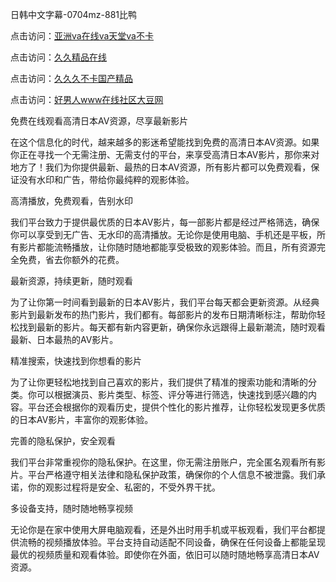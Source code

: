 

日韩中文字幕-0704mz-881比鸭


点击访问：<a href="https://tfda.pages.dev/">亚洲va在线va天堂va不卡</a>

点击访问：<a href="https://cfad.pages.dev/">久久精品在线</a>

点击访问：<a href="https://bsdf-5f5.pages.dev/">久久久不卡国产精品</a>

点击访问：<a href="https://gfd-5xg.pages.dev/">好男人www在线社区大豆网</a>



免费在线观看高清日本AV资源，尽享最新影片

在这个信息化的时代，越来越多的影迷希望能找到免费的高清日本AV资源。如果你正在寻找一个无需注册、无需支付的平台，来享受高清日本AV影片，那你来对地方了！我们为你提供最新、最热的日本AV资源，所有影片都可以免费观看，保证没有水印和广告，带给你最纯粹的观影体验。

高清播放，免费观看，告别水印

我们平台致力于提供最优质的日本AV影片，每一部影片都是经过严格筛选，确保你可以享受到无广告、无水印的高清播放。无论你是使用电脑、手机还是平板，所有影片都能流畅播放，让你随时随地都能享受极致的观影体验。而且，所有资源完全免费，省去你额外的花费。

最新资源，持续更新，随时观看

为了让你第一时间看到最新的日本AV影片，我们平台每天都会更新资源。从经典影片到最新发布的热门影片，我们都有。每部影片的发布日期清晰标注，帮助你轻松找到最新的影片。每天都有新内容更新，确保你永远跟得上最新潮流，随时观看最新、日本最热的AV影片。

精准搜索，快速找到你想看的影片

为了让你更轻松地找到自己喜欢的影片，我们提供了精准的搜索功能和清晰的分类。你可以根据演员、影片类型、标签、评分等进行筛选，快速找到感兴趣的内容。平台还会根据你的观看历史，提供个性化的影片推荐，让你轻松发现更多优质的日本AV影片，丰富你的观影体验。

完善的隐私保护，安全观看

我们平台非常重视你的隐私保护。在这里，你无需注册账户，完全匿名观看所有影片。平台严格遵守相关法律和隐私保护政策，确保你的个人信息不被泄露。我们承诺，你的观影过程将是安全、私密的，不受外界干扰。

多设备支持，随时随地畅享视频

无论你是在家中使用大屏电脑观看，还是外出时用手机或平板观看，我们平台都提供流畅的视频播放体验。平台支持自动适配不同设备，确保在任何设备上都能呈现最优的视频质量和观看体验。即使你在外面，依旧可以随时随地畅享高清日本AV资源。









<span style="display:none;">[Canonical link](  ）</span>
